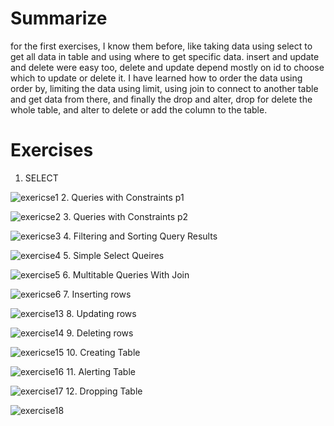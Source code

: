 # Summarize 

for the first exercises, I know them before, like taking data using select to get all data in table and using where to get specific data.
insert and update and delete were easy too, delete and update depend mostly on id to choose which to update or delete it. I have learned
how to order the data using order by, limiting the data using limit, using join to connect to another table and get data from there, and
finally the drop and alter, drop for delete the whole table, and alter to delete or add the column to the table.

# Exercises
1. SELECT

![exericse1](https://user-images.githubusercontent.com/72309669/155521772-5104042f-0b04-4908-bbf3-cbac80413db9.jpg/)
2. Queries with Constraints p1

![exericse2](https://user-images.githubusercontent.com/72309669/155521858-7cb71052-18aa-44f9-a0c5-2ad09b3d9232.jpg)
3.  Queries with Constraints p2

![exericse3](https://user-images.githubusercontent.com/72309669/155521869-d6a51936-341d-4e65-922c-e2c98ffe3717.jpg)
4. Filtering and Sorting Query Results

![exercise4](https://user-images.githubusercontent.com/72309669/155521882-f3692d67-b931-4995-a63c-be8bfaab9595.jpg)
5. Simple Select Queires

![exercise5](https://user-images.githubusercontent.com/72309669/155522036-8610fcf0-ddf1-46d6-bd85-b40e855fc0c5.jpg)
6. Multitable Queries With Join

![exericse6](https://user-images.githubusercontent.com/72309669/155521898-85845e91-68b6-4e2b-953c-b19dcf40376b.jpg)
7. Inserting rows

![exercise13](https://user-images.githubusercontent.com/72309669/155522052-80afb582-136d-4c88-b28f-7d583236d11f.jpg)
8. Updating rows

![exercise14](https://user-images.githubusercontent.com/72309669/155522058-0d238d4c-806a-40a0-ae8b-4e92308cf5ed.jpg)
9. Deleting rows

![exericse15](https://user-images.githubusercontent.com/72309669/155522068-2b29a106-4e1b-47a0-baaf-f5bac4a5c8e4.jpg)
10. Creating Table

![exercise16](https://user-images.githubusercontent.com/72309669/155522075-9e63c8c0-a3ff-4346-9cb9-24eb5147a685.jpg)
11. Alerting Table

![exercise17](https://user-images.githubusercontent.com/72309669/155522085-728b25bf-6c57-4d66-ba42-b166c386633d.jpg)
12. Dropping Table

![exercise18](https://user-images.githubusercontent.com/72309669/155522093-6f9fbf53-c477-43bf-bf42-a35ed927a1b6.jpg)
